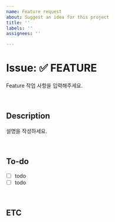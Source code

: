 ```yaml
---
name: Feature request
about: Suggest an idea for this project
title: ''
labels: ''
assignees: ''

---
```


# Issue: ✅ FEATURE
Feature 작업 사항을 입력해주세요.

</br>

## Description
설명을 작성하세요.

</br>

## To-do
- [ ] todo
- [ ] todo

</br>

## ETC
